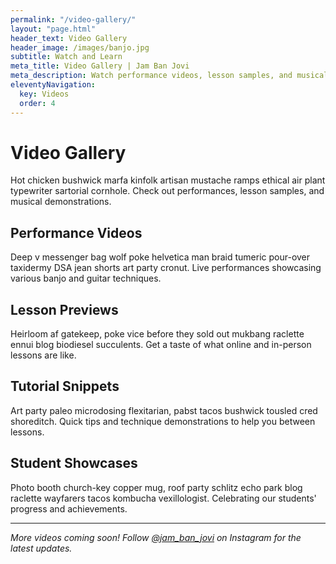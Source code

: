 ```yaml
---
permalink: "/video-gallery/"
layout: "page.html"
header_text: Video Gallery
header_image: /images/banjo.jpg
subtitle: Watch and Learn
meta_title: Video Gallery | Jam Ban Jovi
meta_description: Watch performance videos, lesson samples, and musical demonstrations from Jam Ban Jovi.
eleventyNavigation:
  key: Videos
  order: 4
---
```


# Video Gallery

Hot chicken bushwick marfa kinfolk artisan mustache ramps ethical air plant typewriter sartorial cornhole. Check out performances, lesson samples, and musical demonstrations.

## Performance Videos

Deep v messenger bag wolf poke helvetica man braid tumeric pour-over taxidermy DSA jean shorts art party cronut. Live performances showcasing various banjo and guitar techniques.

## Lesson Previews

Heirloom af gatekeep, poke vice before they sold out mukbang raclette ennui blog biodiesel succulents. Get a taste of what online and in-person lessons are like.

## Tutorial Snippets

Art party paleo microdosing flexitarian, pabst tacos bushwick tousled cred shoreditch. Quick tips and technique demonstrations to help you between lessons.

## Student Showcases

Photo booth church-key copper mug, roof party schlitz echo park blog raclette wayfarers tacos kombucha vexillologist. Celebrating our students' progress and achievements.

---

*More videos coming soon! Follow [@jam_ban_jovi](https://www.instagram.com/jam_ban_jovi) on Instagram for the latest updates.*